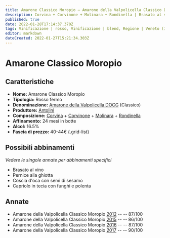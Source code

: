 ```yaml
---
title: Amarone Classico Moropio – Amarone della Valpolicella Classico DOCG – Antolini – Veneto (IT) – 40-44€ – 3★-4★
description: Corvina + Corvinone + Molinara + Rondinella | Brasato al vino – Pernice alla ghiotta – Coscia d'oca con semi di sesamo – Capriolo in tecia con funghi e polenta
published: true
date: 2022-01-28T17:14:37.370Z
tags: Vinificazione | rosso, Vinificazione | blend, Regione | Veneto (IT), Vinificazione | fermo, Prezzi | 40-44€, Vitigni | Corvina, Vitigni | Rondinella, Vitigni | Corvinone, Vitigni | Molinara, Valutazioni | 4 stelle, Alimento | manzo, Alimento | pernice, Alimento | oca, Alimento | capriolo, Aromatizzazione | al vino, Aromatizzazione | alla ghiotta, Aromatizzazione | al sesamo, Aromatizzazione | con funghi, Aromatizzazione | con polenta, Cottura | in tecia
editor: markdown
dateCreated: 2022-01-27T15:21:34.303Z
---
```


# Amarone Classico Moropio

## Caratteristiche
- **Nome:** <span class="nome">Amarone Classico Moropio</span>
- **Tipologia:** Rosso fermo
- **Denominazione:** <span class="denominazione">[Amarone della Valpolicella DOCG](/denominazioni/Italia/Veneto/DOCG/Amarone-della-Valpolicella) (Classico)</span>
- **Produttore:** <span class="cantina">[Antolini](/produttori/Italia/Veneto/Antolini)</span> 
- **Composizione:** [Corvina](/vitigni/Italia/corvina) + [Corvinone](/vitigni/Italia/corvinone) + [Molinara](/vitigni/Italia/molinara) + [Rondinella](/vitigni/Italia/rondinella)
- **Affinamento:** 24 mesi in botte
- **Alcol:** 16.5%
- **Fascia di prezzo:** 40-44€
{.grid-list}


## Possibili abbinamenti
*Vedere le singole annate per abbinamenti specifici*

- Brasato al vino
- Pernice alla ghiotta
- Coscia d'oca con semi di sesamo
- Capriolo in tecia con funghi e polenta

## Annate
- Amarone della Valpolicella Classico Moropio [2012](vini/Italia/Veneto/Antolini/Amarone-della-Valpolicella-Classico-Moropio/2012) -- <span class="star-3"></span> -- 87/100
- Amarone della Valpolicella Classico Moropio [2015](vini/Italia/Veneto/Antolini/Amarone-della-Valpolicella-Classico-Moropio/2015) -- <span class="star-3"></span> -- 86/100
- Amarone della Valpolicella Classico Moropio [2016](vini/Italia/Veneto/Antolini/Amarone-della-Valpolicella-Classico-Moropio/2016) -- <span class="star-3"></span> -- 87/100
- Amarone della Valpolicella Classico Moropio [2017](vini/Italia/Veneto/Antolini/Amarone-della-Valpolicella-Classico-Moropio/2017) -- <span class="star-4"></span> -- 90/100